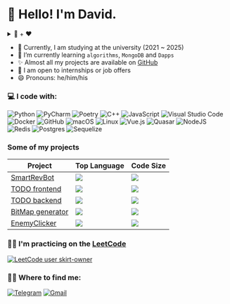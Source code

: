 # 👋 Hello! I'm David.

<details>
  <summary>🎵 + ❤️</summary>
  <img src="https://spotify-recently-played-readme.vercel.app/api?user=31vnahb2ajbfuvfmsv3ok64s76cy&count=5&unique=true&width=400" />
</details>

- 🔭 Currently, I am studying at the university (2021 ~ 2025)
- 🌱 I’m currently learning `algorithms`, `MongoDB` and `Dapps`
- ✨ Almost all my projects are available on [GitHub](https://github.com/skirt-owner)
- 👯 I am open to internships or job offers
- 😄 Pronouns: he/him/his

### 💻 I code with:

![Python](https://img.shields.io/badge/python-3670A0?style=for-the-badge&logo=python&logoColor=ffdd54)
![PyCharm](https://img.shields.io/badge/pycharm-143?style=for-the-badge&logo=pycharm&logoColor=black&color=white&labelColor=green)
![Poetry](https://img.shields.io/badge/Poetry-%233B82F6.svg?style=for-the-badge&logo=poetry&logoColor=0B3D8D)
![C++](https://img.shields.io/badge/c++-%2300599C.svg?style=for-the-badge&logo=c%2B%2B&logoColor=white)
![JavaScript](https://img.shields.io/badge/javascript-%23323330.svg?style=for-the-badge&logo=javascript&logoColor=%23F7DF1E)
![Visual Studio Code](https://img.shields.io/badge/Visual%20Studio%20Code-0078d7.svg?style=for-the-badge&logo=visual-studio-code&logoColor=white)
![Docker](https://img.shields.io/badge/docker-%230db7ed.svg?style=for-the-badge&logo=docker&logoColor=white)
![GitHub](https://img.shields.io/badge/github-%23121011.svg?style=for-the-badge&logo=github&logoColor=white)
![macOS](https://img.shields.io/badge/mac%20os-000000?style=for-the-badge&logo=macos&logoColor=F0F0F0)
![Linux](https://img.shields.io/badge/Linux-FCC624?style=for-the-badge&logo=linux&logoColor=black)
![Vue.js](https://img.shields.io/badge/vuejs-%2335495e.svg?style=for-the-badge&logo=vuedotjs&logoColor=%234FC08D)
![Quasar](https://img.shields.io/badge/Quasar-16B7FB?style=for-the-badge&logo=quasar&logoColor=black)
![NodeJS](https://img.shields.io/badge/node.js-6DA55F?style=for-the-badge&logo=node.js&logoColor=white)
![Redis](https://img.shields.io/badge/redis-%23DD0031.svg?style=for-the-badge&logo=redis&logoColor=white)
![Postgres](https://img.shields.io/badge/postgres-%23316192.svg?style=for-the-badge&logo=postgresql&logoColor=white)
![Sequelize](https://img.shields.io/badge/Sequelize-52B0E7?style=for-the-badge&logo=Sequelize&logoColor=white)

### Some of my projects

| Project                                                       | Top Language                                                               | Code Size                                                                        |
| ------------------------------------------------------------- | -------------------------------------------------------------------------- | -------------------------------------------------------------------------------- |
| [SmartRevBot](https://github.com/skirt-owner/AiogramBot)      | ![](https://img.shields.io/github/languages/top/skirt-owner/AiogramBot)    | ![](https://img.shields.io/github/languages/code-size/skirt-owner/AiogramBot)    |
| [TODO frontend](https://github.com/skirt-owner/todo-frontend) | ![](https://img.shields.io/github/languages/top/skirt-owner/todo-frontend) | ![](https://img.shields.io/github/languages/code-size/skirt-owner/todo-frontend) |
| [TODO backend](https://github.com/skirt-owner/todo-backend)   | ![](https://img.shields.io/github/languages/top/skirt-owner/todo-backend)  | ![](https://img.shields.io/github/languages/code-size/skirt-owner/todo-backend)  |
| [BitMap generator](https://github.com/skirt-owner/encryption) | ![](https://img.shields.io/github/languages/top/skirt-owner/encryption)    | ![](https://img.shields.io/github/languages/code-size/skirt-owner/encryption)    |
| [EnemyClicker](https://github.com/skirt-owner/EnemyClicker)   | ![](https://img.shields.io/github/languages/top/skirt-owner/EnemyClicker)  | ![](https://img.shields.io/github/languages/code-size/skirt-owner/EnemyClicker)  |

### 🏋️‍♂️ I'm practicing on the [LeetCode](https://leetcode.com/skirt-owner/)

[![LeetCode user skirt-owner](https://img.shields.io/badge/dynamic/json?style=for-the-badge&labelColor=black&color=%23ffa116&label=Solved&query=solvedOverTotal&url=https%3A%2F%2Fleetcode-badge.vercel.app%2Fapi%2Fusers%2Fskirt-owner&logo=leetcode&logoColor=yellow)](https://leetcode.com/skirt-owner/)

### 🤝🏻 Where to find me:

[![Telegram](https://img.shields.io/badge/Telegram-2CA5E0?style=for-the-badge&logo=telegram&logoColor=white)](https://t.me/skirtsfield)
[![Gmail](https://img.shields.io/badge/Gmail-D14836?style=for-the-badge&logo=gmail&logoColor=white)](mailto:skirtsfield@gmail.com)

